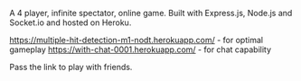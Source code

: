 A 4 player, infinite spectator, online game. 
Built with Express.js, Node.js and Socket.io and hosted on Heroku.

https://multiple-hit-detection-m1-nodt.herokuapp.com/ - for optimal gameplay
https://with-chat-0001.herokuapp.com/                 - for chat capability

Pass the link to play with friends.

